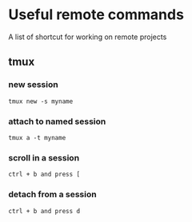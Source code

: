 # Useful remote commands

A list of shortcut for working on remote projects

## tmux

### new session

```
tmux new -s myname
```

### attach to named session

```
tmux a -t myname
```
### scroll in a session

```
ctrl + b and press [
```

### detach from a session

```
ctrl + b and press d
```

